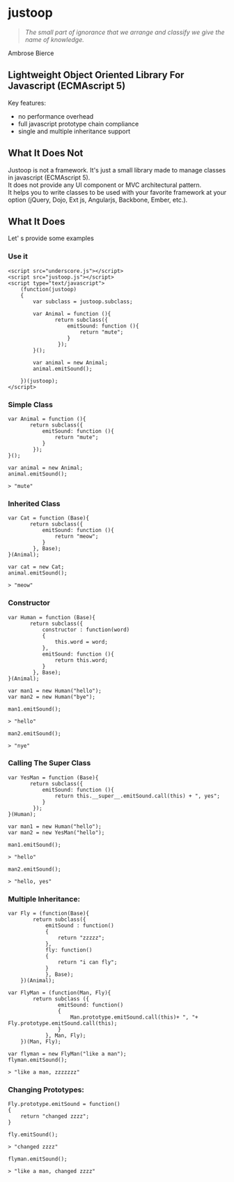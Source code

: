 justoop
========
> *The small part of ignorance that we arrange and classify we give the name of knowledge.*

Ambrose Bierce


Lightweight Object Oriented Library For Javascript (ECMAscript 5)
--------

Key features:

* no performance overhead
* full javascript prototype chain compliance
* single and multiple inheritance support

What It Does Not
------------
Justoop is not a framework. It's just a small library made to manage classes in javascript (ECMAscript 5).  
It does not provide any UI component or MVC architectural pattern.  
It helps you to write classes to be used with your favorite framework at your option (jQuery, Dojo, Ext js, Angularjs, Backbone, Ember, etc.).

What It Does
------------
Let'    s provide some examples

### Use it
    <script src="underscore.js"></script>
    <script src="justoop.js"></script>
    <script type="text/javascript">
        (function(justoop)
        {
            var subclass = justoop.subclass;

            var Animal = function (){
                   return subclass({
                       emitSound: function (){
                           return "mute";
                       }
                    });
            }();

            var animal = new Animal;
            animal.emitSound();

        })(justoop);
    </script>




### Simple Class

    var Animal = function (){
           return subclass({
               emitSound: function (){
                   return "mute";
               }
            });
    }();

    var animal = new Animal;
    animal.emitSound();

    > "mute"

### Inherited Class

    var Cat = function (Base){
           return subclass({
               emitSound: function (){
                   return "meow";
               }
            }, Base);
    }(Animal);

    var cat = new Cat;
    animal.emitSound();

    > "meow"


### Constructor

    var Human = function (Base){
           return subclass({
               constructor : function(word)
               {
                   this.word = word;
               },
               emitSound: function (){
                   return this.word;
               }
            }, Base);
    }(Animal);

    var man1 = new Human("hello");
    var man2 = new Human("bye");

    man1.emitSound();

    > "hello"

    man2.emitSound();

    > "nye"

### Calling The Super Class

    var YesMan = function (Base){
           return subclass({
               emitSound: function (){
                   return this.__super__.emitSound.call(this) + ", yes";
               }
            });
    }(Human);

    var man1 = new Human("hello");
    var man2 = new YesMan("hello");

    man1.emitSound();

    > "hello"

    man2.emitSound();

    > "hello, yes"

### Multiple Inheritance:

    var Fly = (function(Base){
            return subclass({
                emitSound : function()
                {
                    return "zzzzz";
                },
                fly: function()
                {
                    return "i can fly";
                }
                }, Base);
        })(Animal);

    var FlyMan = (function(Man, Fly){
            return subclass ({
                    emitSound: function()
                    {
                        Man.prototype.emitSound.call(this)+ ", "+ Fly.prototype.emitSound.call(this);
                    }
                }, Man, Fly);
        })(Man, Fly);

    var flyman = new FlyMan("like a man");
    flyman.emitSound();

    > "like a man, zzzzzzz"


### Changing Prototypes:

    Fly.prototype.emitSound = function()
    {
        return "changed zzzz";
    }

    fly.emitSound();

    > "changed zzzz"

    flyman.emitSound();

    > "like a man, changed zzzz"
